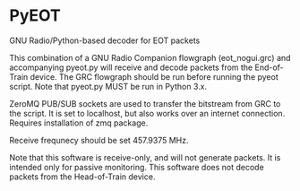 # PyEOT
GNU Radio/Python-based decoder for EOT packets

This combination of a GNU Radio Companion flowgraph (eot_nogui.grc) and accompanying pyeot.py will receive
and decode packets from the End-of-Train device.  The GRC flowgraph should be run before running the pyeot script.
Note that pyeot.py MUST be run in Python 3.x.  

ZeroMQ PUB/SUB sockets are used to transfer the bitstream from GRC to the script.  It is set to localhost, but also works 
over an internet connection.  Requires installation of zmq package.

Receive frequnecy should be set 457.9375 MHz.

Note that this software is receive-only, and will not generate packets.  It is intended only for passive monitoring.
This software does not decode packets from the Head-of-Train device.
